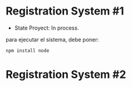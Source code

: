 <h1> Registration System #1</h1>

- State Proyect: In process.

para ejecutar el sistema, debe poner:

``` npm install node ```

<h1>Registration System #2</h1>
